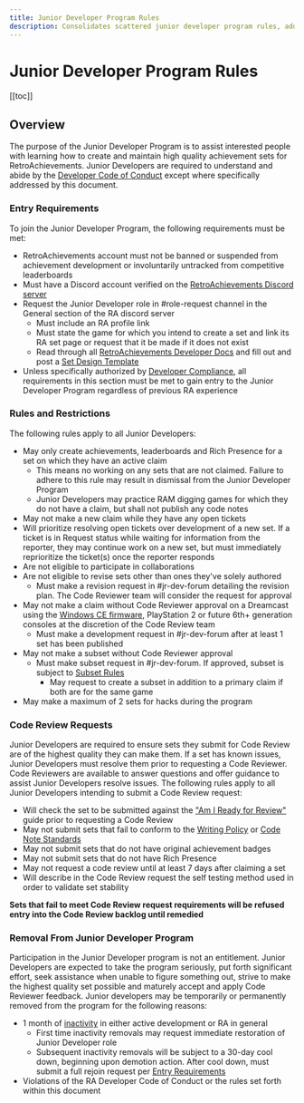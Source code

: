 ```yaml
---
title: Junior Developer Program Rules
description: Consolidates scattered junior developer program rules, adds clarification and introduces some new rules
---
```


# Junior Developer Program Rules

[[toc]]

## Overview

The purpose of the Junior Developer Program is to assist interested people with learning how to create and maintain high quality achievement sets for RetroAchievements. Junior Developers are required to understand and abide by the [Developer Code of Conduct](https://docs.retroachievements.org/guidelines/users/code-of-conduct.html) except where specifically addressed by this document.

### Entry Requirements

To join the Junior Developer Program, the following requirements must be met:
- RetroAchievements account must not be banned or suspended from achievement development or involuntarily untracked from competitive leaderboards
- Must have a Discord account verified on the [RetroAchievements Discord server](https://discord.gg/dq2E4hE)
- Request the Junior Developer role in #role-request channel in the General section of the RA discord server
  - Must include an RA profile link
  - Must state the game for which you intend to create a set and link its RA set page or request that it be made if it does not exist
  - Read through all [RetroAchievements Developer Docs](https://docs.retroachievements.org/developer-docs/) and fill out and post a [Set Design Template](https://docs.google.com/spreadsheets/d/1VC2phJ9AUcZK5Ll4bVuMpJXED8QdM_nw8OdSAuLc3bI/edit#gid=0)
- Unless specifically authorized by [Developer Compliance](https://retroachievements.org/messages/create?to=DevCompliance), all requirements in this section must be met to gain entry to the Junior Developer Program regardless of previous RA experience

### Rules and Restrictions

The following rules apply to all Junior Developers:
- May only create achievements, leaderboards and Rich Presence for a set on which they have an active claim
  - This means no working on any sets that are not claimed.  Failure to adhere to this rule may result in dismissal from the Junior Developer Program
  - Junior Developers may practice RAM digging games for which they do not have a claim, but shall not publish any code notes
- May not make a new claim while they have any open tickets
- Will prioritize resolving open tickets over development of a new set. If a ticket is in Request status while waiting for information from the reporter, they may continue work on a new set, but must immediately reprioritize the ticket(s) once the reporter responds
- Are not eligible to participate in collaborations
- Are not eligible to revise sets other than ones they've solely authored
  - Must make a revision request in #jr-dev-forum detailing the revision plan. The Code Reviewer team will consider the request for approval
- May not make a claim without Code Reviewer approval on a Dreamcast using the  [Windows CE firmware](https://retroachievements.org/game/24833), PlayStation 2 or future 6th+ generation consoles at the discretion of the Code Review team
  - Must make a development request in #jr-dev-forum after at least 1 set has been published
- May not make a subset without Code Reviewer approval
  - Must make subset request in #jr-dev-forum. If approved, subset is subject to [Subset Rules](https://docs.retroachievements.org/guidelines/content/subsets.html)
    - May request to create a subset in addition to a primary claim if both are for the same game
- May make a maximum of 2 sets for hacks during the program

### Code Review Requests

Junior Developers are required to ensure sets they submit for Code Review are of the highest quality they can make them. If a set has known issues, Junior Developers must resolve them prior to requesting a Code Reviewer.  Code Reviewers are available to answer questions and offer guidance to assist Junior Developers resolve issues.  The following rules apply to all Junior Developers intending to submit a Code Review request:
- Will check the set to be submitted against the ["Am I Ready for Review"](https://docs.google.com/document/d/e/2PACX-1vSYRcYpyN0W8oP9Ho0YMiUutZEs-np4JDL-Be5IfuR5oyG_92wVwgwA5BkTHywK_olmzRBjpZGehKM6/pub) guide prior to requesting a Code Review
- May not submit sets that fail to conform to the [Writing Policy](https://docs.retroachievements.org/guidelines/content/writing-policy.html) or [Code Note Standards](https://docs.retroachievements.org/guidelines/content/code-notes.html)
- May not submit sets that do not have original achievement badges
- May not submit sets that do not have Rich Presence
- May not request a code review until at least 7 days after claiming a set
- Will describe in the Code Review request the self testing method used in order to validate set stability

**Sets that fail to meet Code Review request requirements will be refused entry into the Code Review backlog until remedied**

### Removal From Junior Developer Program

Participation in the Junior Developer program is not an entitlement. Junior Developers are expected to take the program seriously, put forth significant effort, seek assistance when unable to figure something out, strive to make the highest quality set possible and maturely accept and apply Code Reviewer feedback. Junior developers may be temporarily or permanently removed from the program for the following reasons:
- 1 month of [inactivity](https://docs.retroachievements.org/guidelines/developers/code-of-conduct.html#inactivity) in either active development or RA in general
  - First time inactivity removals may request immediate restoration of Junior Developer role
  - Subsequent inactivity removals will be subject to a 30-day cool down, beginning upon demotion action. After cool down, must submit a full rejoin request per [Entry Requirements](#entry-requirements)
- Violations of the RA Developer Code of Conduct or the rules set forth within this document